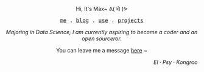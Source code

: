 <p align="center">Hi, It's Max~ ᕕ( ᐛ )ᕗ</p>
<p align="center">
  <samp>
    <a href="https://maxchang.me/about">me</a> .
    <a href="https://maxchang.me/">blog</a> .
    <a href="https://github.com/stars/maxchang3/lists/use">use</a> .
    <a href="https://maxchang.me/projects">projects</a>
  </samp>
</p>
<p align="center"><i>Majoring in Data Science, I am currently aspiring to become a coder and an open sourceror.</i></p>
<p align="center">You can leave me a message <a href="https://github.com/maxchang3/maxchang3/discussions/1">here</a> ~</p>
<p align="right"><i>El · Psy · Kongroo</i></p>
